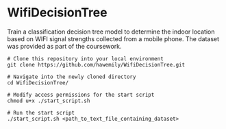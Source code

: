 # WifiDecisionTree

Train a classification decision tree model to determine the indoor location based on WIFI signal strengths collected from a mobile phone.
The dataset was provided as part of the coursework.

```
# Clone this repository into your local environment
git clone https://github.com/hawemily/WifiDecisionTree.git

# Navigate into the newly cloned directory 
cd WifiDecisionTree/

# Modify access permissions for the start script
chmod u+x ./start_script.sh

# Run the start script
./start_script.sh <path_to_text_file_containing_dataset>
```
